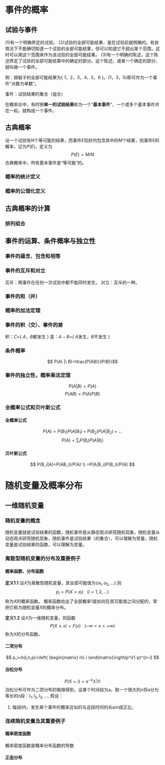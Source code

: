 # 事件的概率
## 试验与事件
(1)有一个明确界定的试验。
(2)试验的全部可能结果，是在试验前就明确的。有些情况下不能确切知道一个试验的全部可能结果，但可以知道它不超出某个范围，这时可以用这个范围来作为该试验的全部可能结果。
(3)有一个明确的陈述，这个陈述界定了试验的全部可能结果中的确定的部分。这个陈述，或者一个确定的部分，就叫做一个事件。

例：掷骰子的全部可能结果为{ 1，2，3，4，5，6 }。{1，3，5}即可作为一个事件“点数为单数”。

事件：试验结果的集合（组合）

在概率论中，有时把**单一的试验结果**称为一个“**基本事件**”，一个或多个基本事件并在一起，就构成一个事件。
## 古典概率
设一个试验有$N$个等可能的结果，而事件$E$恰好内包含其中的$M$个结果，则事件E的概率，记为$P(E)$，定义为
$$P(E)=M/N$$
古典概率中，所有基本事件是“等可能”的。
### 概率的统计定义
### 概率的公理化定义

## 古典概率的计算
### 排列组合
## 事件的运算、条件概率与独立性
### 事件的蕴含、包含和相等
### 事件的互斥和对立
互斥：两事件在任何一次试验中都不能同时发生。
对立：互斥的一种。

### 事件的和（并）
### 概率的加法定理
### 事件的积（交）、事件的差
积：$C$={ $A$，$B$都发生 }
差：$A-B$={ $A$发生，$B$不发生 }


### 条件概率
$$ P(A\ |\ B)=\frac{P(AB)}{P(B)}$$
### 事件的独立性，概率乘法定理
$$P(A|B)=P(A)$$$$P(AB)=P(A)P(B)$$
### 全概率公式和贝叶斯公式
#### 全概率公式
$$P(A)=P(B_1)P(A|B_1)+P(B_2)P(A|B_2)+...$$
$$P(A)=\sum_{i}{P(B_i)P(A|B_i)}$$
#### 贝叶斯公式
$$
P(B_i|A)=P(AB_i)/P(A) \\
=P(A|B_i)P(B_i)/P(A)
$$

# 随机变量及概率分布
## 一维随机变量
### 随机变量的概念
随机变量就是试验结果的函数，随机事件是从静态观点研究随机现象，随机变量从动态观点研究随机现象，随机事件是试验结果（的集合），可以理解为常量，随机变量是试验结果的函数，可以理解为变量。
### 离散型随机变量的分布及重要例子
#### 概率函数、分布函数
**定义1.1** 设$X$为离散型随机变量，其全部可能值为$\{a_1, a_2, ...\}$.则
$$
p_i=P(X=a_i) ~~~ (i=1,2,...)
$$称为$X$的概率函数。
概率函数给出了全部概率1是如何在其可能值之间分配的，常把它称为随机变量$X$的概率分布。

**定义1.2** 设$X$为一维随机变量，则函数
$$P(X\leq x)=F(x)~~~(-	\infty<x<+\infty)
$$称为X的分布函数。
#### 二项分布
$$
p_i=b(i;n,p)=\left( \begin{matrix}
n\\
i
\end{matrix}\right)p^i(1-p)^{n-i}
$$
#### 泊松分布
$$
P(X=i)=e^{-\lambda}\lambda^i/i!
$$
泊松分布可作为二项分布的极限得到，设某个时间段为a，取一个很大的n将a分为等长的n段：$l_1,l_2,l_3,...,$ 假设：
1. 每段$l$内，发生某个事件的概率近似的与这段时间的长a/n成正比，
### 连续随机变量及其重要例子
#### 概率密度函数
概率密度函数是概率分布函数的导数
#### 正态分布  

